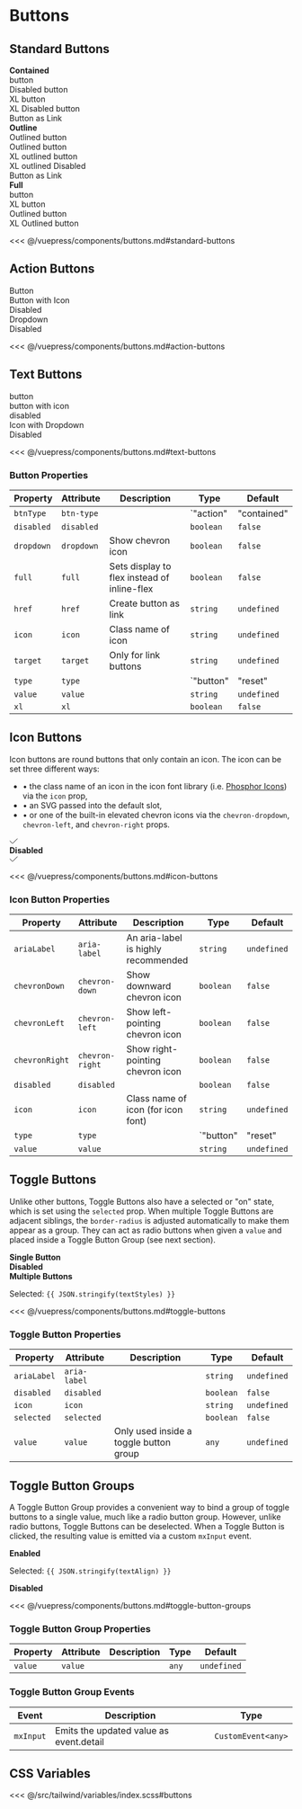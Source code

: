 # Buttons

## Standard Buttons

<!-- #region standard-buttons -->
<section class="mds">
  <div class="grid grid-cols-1 lg:grid-cols-2">
    <div>
      <strong>Contained</strong>
      <div class="my-20">
        <mx-button>button</mx-button>
      </div>
      <div class="my-20">
        <mx-button disabled>Disabled button</mx-button>
      </div>
      <div class="my-20">
        <mx-button xl>XL button</mx-button>
      </div>
      <div class="my-20">
        <mx-button disabled xl>XL Disabled button</mx-button>
      </div>
       <div class="my-20">
        <mx-button href="https://google.com" target="_blank">Button as Link</mx-button>
      </div>
    </div>
    <div>
      <strong>Outline</strong>
      <div class="my-20">
        <mx-button btn-type="outlined">Outlined button</mx-button>
      </div>
      <div class="my-20">
        <mx-button btn-type="outlined" disabled>Outlined button</mx-button>
      </div>
      <div class="my-20">
        <mx-button btn-type="outlined" xl>XL outlined button</mx-button>
      </div>
      <div class="my-20">
        <mx-button btn-type="outlined" disabled xl>XL outlined Disabled</mx-button>
      </div>
      <div class="my-20">
        <mx-button btn-type="outlined" href="https://google.com" target="_blank">Button as Link</mx-button>
      </div>
    </div>
  </div>
  <div>
    <strong>Full</strong>
    <div class="my-20">
      <mx-button full>button</mx-button>
    </div>
    <div class="my-20">
      <mx-button xl full>XL button</mx-button>
    </div>
    <div class="my-20">
      <mx-button btn-type="outlined" full>Outlined button</mx-button>
    </div>
    <div class="my-20">
      <mx-button btn-type="outlined" full xl>XL Outlined button</mx-button>
    </div>
  </div>
</section>
<!-- #endregion standard-buttons -->

<<< @/vuepress/components/buttons.md#standard-buttons

## Action Buttons

<!-- #region action-buttons -->
<section class="mds">
  <div class="my-20">
    <mx-button btn-type="action">Button</mx-button>
  </div>
  <div class="my-20">
    <mx-button btn-type="action" icon="ph-apple-logo">Button with Icon</mx-button>
  </div>
  <div class="my-20">
    <mx-button btn-type="action" disabled>Disabled</mx-button>
  </div>
  <div class="my-20">
    <mx-button btn-type="action" dropdown>Dropdown</mx-button>
  </div>
  <div class="my-20">
    <mx-button btn-type="action" dropdown disabled>Disabled</mx-button>
  </div>
</section>
<!-- #endregion action-buttons -->

<<< @/vuepress/components/buttons.md#action-buttons

## Text Buttons

<!-- #region text-buttons -->
<section class="mds">
  <div class="my-20">
    <mx-button btn-type="text">button</mx-button>
  </div>
  <div class="my-20">
    <mx-button btn-type="text" icon="ph-apple-logo">button with icon</mx-button>
  </div>
  <div class="my-20">
    <mx-button btn-type="text" disabled>disabled</mx-button>
  </div>
  <div class="my-20">
    <mx-button btn-type="text" icon="ph-apple-logo" dropdown>Icon with Dropdown</mx-button>
  </div>
  <div class="my-20">
    <mx-button btn-type="text" icon="ph-apple-logo" dropdown disabled>Disabled</mx-button>
  </div>
</section>
<!-- #endregion text-buttons -->

<<< @/vuepress/components/buttons.md#text-buttons

### Button Properties

| Property   | Attribute  | Description                                 | Type                                           | Default       |
| ---------- | ---------- | ------------------------------------------- | ---------------------------------------------- | ------------- |
| `btnType`  | `btn-type` |                                             | `"action" | "contained" | "outlined" | "text"` | `'contained'` |
| `disabled` | `disabled` |                                             | `boolean`                                      | `false`       |
| `dropdown` | `dropdown` | Show chevron icon                           | `boolean`                                      | `false`       |
| `full`     | `full`     | Sets display to flex instead of inline-flex | `boolean`                                      | `false`       |
| `href`     | `href`     | Create button as link                       | `string`                                       | `undefined`   |
| `icon`     | `icon`     | Class name of icon                          | `string`                                       | `undefined`   |
| `target`   | `target`   | Only for link buttons                       | `string`                                       | `undefined`   |
| `type`     | `type`     |                                             | `"button" | "reset" | "submit"`                | `'button'`    |
| `value`    | `value`    |                                             | `string`                                       | `undefined`   |
| `xl`       | `xl`       |                                             | `boolean`                                      | `false`       |

## Icon Buttons

Icon buttons are round buttons that only contain an icon. The icon can be set three different ways:

- &bull; the class name of an icon in the icon font library (i.e. [Phosphor Icons](/getting-started.html#phosphor-icons)) via the `icon` prop,
- &bull; an SVG passed into the default slot,
- &bull; or one of the built-in elevated chevron icons via the `chevron-dropdown`, `chevron-left`, and `chevron-right` props.

<!-- #region icon-buttons -->
<section class="mds">
  <div class="mt-5">
    <div>
      <div class="flex my-20 items-center">
        <mx-icon-button icon="ph-thumbs-up"></mx-icon-button>
        <mx-icon-button icon="ph-heart"></mx-icon-button>
        <mx-icon-button icon="ph-x"></mx-icon-button>
        <mx-icon-button>
          <svg viewBox="0 0 15 15" fill="none" xmlns="http://www.w3.org/2000/svg" width="15" height="15"><path d="M1 7l4.5 4.5L14 3" stroke="currentColor" stroke-linecap="square"></path></svg>
        </mx-icon-button>
        <mx-icon-button chevron-down></mx-icon-button>
        <mx-icon-button chevron-left></mx-icon-button>
        <mx-icon-button chevron-right></mx-icon-button>
      </div>
    </div>
    <div>
      <strong>Disabled</strong>
      <div class="flex my-20 items-center">
        <mx-icon-button icon="ph-thumbs-up" disabled></mx-icon-button>
        <mx-icon-button icon="ph-heart" disabled></mx-icon-button>
        <mx-icon-button icon="ph-x" disabled></mx-icon-button>
        <mx-icon-button disabled>
          <svg viewBox="0 0 15 15" fill="none" xmlns="http://www.w3.org/2000/svg" width="15" height="15"><path d="M1 7l4.5 4.5L14 3" stroke="currentColor" stroke-linecap="square"></path></svg>
        </mx-icon-button>
        <mx-icon-button chevron-down disabled></mx-icon-button>
        <mx-icon-button chevron-left disabled></mx-icon-button>
        <mx-icon-button chevron-right disabled></mx-icon-button>
      </div>
    </div>
  </div>
</section>
<!-- #endregion icon-buttons -->

<<< @/vuepress/components/buttons.md#icon-buttons

### Icon Button Properties

| Property       | Attribute       | Description                         | Type                            | Default     |
| -------------- | --------------- | ----------------------------------- | ------------------------------- | ----------- |
| `ariaLabel`    | `aria-label`    | An aria-label is highly recommended | `string`                        | `undefined` |
| `chevronDown`  | `chevron-down`  | Show downward chevron icon          | `boolean`                       | `false`     |
| `chevronLeft`  | `chevron-left`  | Show left-pointing chevron icon     | `boolean`                       | `false`     |
| `chevronRight` | `chevron-right` | Show right-pointing chevron icon    | `boolean`                       | `false`     |
| `disabled`     | `disabled`      |                                     | `boolean`                       | `false`     |
| `icon`         | `icon`          | Class name of icon (for icon font)  | `string`                        | `undefined` |
| `type`         | `type`          |                                     | `"button" | "reset" | "submit"` | `'button'`  |
| `value`        | `value`         |                                     | `string`                        | `undefined` |

## Toggle Buttons

Unlike other buttons, Toggle Buttons also have a selected or "on" state, which is set using the <code>selected</code> prop.
When multiple Toggle Buttons are adjacent siblings, the <code>border-radius</code> is adjusted automatically to make them
appear as a group. They can act as radio buttons when given a <code>value</code> and placed inside a Toggle Button Group (see next section).

<!-- #region toggle-buttons -->
<section class="mds">
  <div class="mt-5 grid grid-cols-1 lg:grid-cols-2">
    <div>
      <strong>Single Button</strong>
      <div class="my-20">
        <mx-toggle-button  icon="ph-microphone-slash" :selected="isMuted" @click="isMuted = !isMuted" />
      </div>
    </div>
    <div>
      <strong>Disabled</strong>
      <div class="my-20">
        <mx-toggle-button  icon="ph-heart" disabled />
      </div>
    </div>
    <div>
      <strong>Multiple Buttons</strong>
      <div class="flex my-20">
        <mx-toggle-button icon="ph-text-bolder" :selected="hasStyle('bold')" @click="toggleStyle('bold')" />
        <mx-toggle-button icon="ph-text-italic" :selected="hasStyle('italic')" @click="toggleStyle('italic')" />
        <mx-toggle-button icon="ph-text-underline" :selected="hasStyle('underline')" @click="toggleStyle('underline')" />
      </div>
      <p class="my-20">Selected: <code>{{ JSON.stringify(textStyles) }}</code></p>
    </div>
  </div>
  </div>
</section>
<!-- #endregion toggle-buttons -->

<<< @/vuepress/components/buttons.md#toggle-buttons

### Toggle Button Properties

| Property    | Attribute    | Description                            | Type      | Default     |
| ----------- | ------------ | -------------------------------------- | --------- | ----------- |
| `ariaLabel` | `aria-label` |                                        | `string`  | `undefined` |
| `disabled`  | `disabled`   |                                        | `boolean` | `false`     |
| `icon`      | `icon`       |                                        | `string`  | `undefined` |
| `selected`  | `selected`   |                                        | `boolean` | `false`     |
| `value`     | `value`      | Only used inside a toggle button group | `any`     | `undefined` |

## Toggle Button Groups

A Toggle Button Group provides a convenient way to bind a group of toggle buttons to a single value, much like a radio button group.
However, unlike radio buttons, Toggle Buttons can be deselected. When a Toggle Button is clicked, the resulting value is
emitted via a custom <code>mxInput</code> event.

<!-- #region toggle-button-groups -->
<section class="mds">
  <div class="mt-5 grid grid-cols-1 lg:grid-cols-2">
    <div>
      <strong>Enabled</strong>
      <div class="my-20">
        <mx-toggle-button-group :value="textAlign" @mxInput="e => textAlign = e.detail">
          <mx-toggle-button icon="ph-text-align-left" value="left" />
          <mx-toggle-button icon="ph-text-align-center" value="center" />
          <mx-toggle-button icon="ph-text-align-right" value="right" />
        </mx-toggle-button-group>
      </div>
      <p class="my-20">Selected: <code>{{ JSON.stringify(textAlign) }}</code></p>
    </div>
    <div>
      <strong>Disabled</strong>
      <div class="my-20">
        <mx-toggle-button-group :value="textAlign" @mxInput="e => textAlign = e.detail">
          <mx-toggle-button icon="ph-text-align-left" value="left" disabled />
          <mx-toggle-button icon="ph-text-align-center" value="center" disabled />
          <mx-toggle-button icon="ph-text-align-right" value="right" disabled />
        </mx-toggle-button-group>
      </div>
    </div>
  </div>
  </div>
</section>
<!-- #endregion toggle-button-groups -->

<<< @/vuepress/components/buttons.md#toggle-button-groups

### Toggle Button Group Properties

| Property | Attribute | Description | Type  | Default     |
| -------- | --------- | ----------- | ----- | ----------- |
| `value`  | `value`   |             | `any` | `undefined` |

### Toggle Button Group Events

| Event     | Description                             | Type               |
| --------- | --------------------------------------- | ------------------ |
| `mxInput` | Emits the updated value as event.detail | `CustomEvent<any>` |

## CSS Variables

<<< @/src/tailwind/variables/index.scss#buttons

<script>
export default {
  data() {
    return {
      isMuted: false,
      textAlign: 'left',
      textStyles: ['underline', 'italic']
    }
  },
  methods: {
    hasStyle(value) {
      return this.textStyles.includes(value)
    },
    toggleStyle(value) {
      if (this.textStyles.includes(value)) this.textStyles = this.textStyles.filter(s => s !== value)
      else this.textStyles = [ ...this.textStyles, value]
    },
  }
}
</script>
